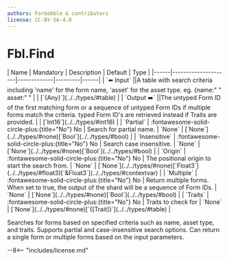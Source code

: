 ```yaml
---
authors: Formabble & contributors
license: CC-BY-SA-4.0
---
```



# Fbl.Find

<div class="sh-parameters" markdown="1">
| Name | Mandatory | Description | Default | Type |
|------|---------------------|-------------|---------|------|
| `⬅️ Input` ||A table with search criteria including 'name' for the form name, 'asset' for the asset type. eg. {name:" " asset:" "  | | [`{Any}`](../../types/#table) |
| `Output ➡️` ||The untyped Form ID of the first matching form or a sequence of untyped Form IDs if multiple forms match the criteria. typed Form ID's are retrieved instead if Traits are provided. | | [`Int16`](../../types/#int16) |
| `Partial` | :fontawesome-solid-circle-plus:{title="No"} No  | Search for partial name. | `None` | [`None`](../../types/#none)[`Bool`](../../types/#bool) |
| `Insensitive` | :fontawesome-solid-circle-plus:{title="No"} No  | Search case insensitive. | `None` | [`None`](../../types/#none)[`Bool`](../../types/#bool) |
| `Origin` | :fontawesome-solid-circle-plus:{title="No"} No  | The positional origin to start the search from. | `None` | [`None`](../../types/#none)[`Float3`](../../types/#float3)[`&Float3`](../../types/#contextvar) |
| `Multiple` | :fontawesome-solid-circle-plus:{title="No"} No  | Return multiple forms. When set to true, the output of the shard will be a sequence of Form IDs. | `None` | [`None`](../../types/#none)[`Bool`](../../types/#bool) |
| `Traits` | :fontawesome-solid-circle-plus:{title="No"} No  | Traits to check for | `None` | [`None`](../../types/#none)[`{[Trait]}`](../../types/#table) |

</div>

Searches for forms based on specified criteria such as name, asset type, and traits. Supports partial and case-insensitive search options. Can return a single form or multiple forms based on the input parameters.

--8<-- "includes/license.md"


